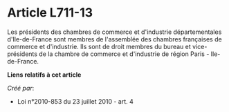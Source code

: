 # Article L711-13

Les présidents des chambres de commerce et d'industrie départementales d'Ile-de-France sont membres de l'assemblée des
chambres françaises de commerce et d'industrie. Ils sont de droit membres du bureau et vice-présidents de la chambre de
commerce et d'industrie de région Paris - Ile-de-France.

**Liens relatifs à cet article**

_Créé par_:

  - Loi n°2010-853 du 23 juillet 2010 - art. 4
